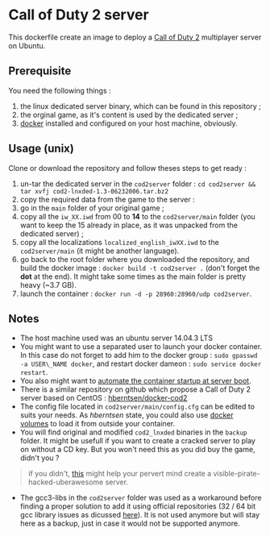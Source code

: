 # Call of Duty 2 server

This dockerfile create an image to deploy a [Call of Duty 2](https://en.wikipedia.org/wiki/Call_of_Duty_2) multiplayer server on Ubuntu.

## Prerequisite

You need the following things :

1. the linux dedicated server binary, which can be found in this repository ;
2. the orginal game, as it's content is used by the dedicated server ;
3. [docker](https://www.docker.com/) installed and configured on your host machine, obviously.

## Usage (unix)

Clone or download the repository and follow theses steps to get ready :

1. un-tar the dedicated server in the `cod2server` folder : `cd cod2server && tar xvfj cod2-lnxded-1.3-06232006.tar.bz2`
2. copy the required data from the game to the server :
  1. go in the `main` folder of your original game ;
  2. copy all the `iw_XX.iwd` from 00 to **14** to the `cod2server/main` folder (you want to keep the 15 already in place, as it was unpacked from the dedicated server) ;
  3. copy all the localizations `localized_english_iwXX.iwd` to the `cod2server/main` (it might be another language).
3. go back to the root folder where you downloaded the repository, and build the docker image : `docker build -t cod2server .` (don't forget the **dot** at the end). It might take some times as the main folder is pretty heavy (~3.7 GB).
4. launch the container : `docker run -d -p 28960:28960/udp cod2server`.

## Notes

* The host machine used was an ubuntu server 14.04.3 LTS
* You might want to use a separated user to launch your docker container. In this case do not forget to add him to the docker group : `sudo gpasswd -a USER\_NAME docker`, and restart docker dameon : `sudo service docker restart`.
* You also might want to [automate the container startup at server boot](https://docs.docker.com/articles/host_integration/).
* There is a similar repository on github which propose a Call of Duty 2 server based on CentOS : [hberntsen/docker-cod2](https://github.com/hberntsen/docker-cod2)
* The config file located in `cod2server/main/config.cfg` can be edited to suits your needs. As *hberntsen* state, you could also use [docker volumes](https://docs.docker.com/userguide/dockervolumes/) to load it from outside your container.
* You will find original and modified `cod2_lnxded` binaries in the `backup` folder. It might be usefull if you want to create a cracked server to play on without a CD key. But you won't need this as you did buy the game, didn't you ? 

> if you didn't, [this](http://killtube.org/showthread.php?1337-CoD2-Tutorial-How-to-make-your-cracked-server-show-up-in-the-master-list) might help your pervert mind create a visible-pirate-hacked-uberawesome server.

* The gcc3-libs in the `cod2server` folder was used as a workaround before finding a proper solution to add it using official repositories (32 / 64 bit gcc library issues as dicussed [here](http://askubuntu.com/questions/454253/how-to-run-32-bit-app-in-ubuntu-64-bit/454254#454254)). It is not used anymore but will stay here as a backup, just in case it would not be supported anymore.
